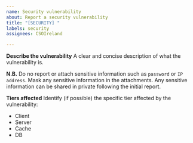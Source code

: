 ```yaml
---
name: Security vulnerability
about: Report a security vulnerability
title: "[SECURITY] "
labels: security
assignees: CSOIreland

---
```


**Describe the vulnerability**
A clear and concise description of what the vulnerability is.

**N.B.** Do no report or attach sensitive information such as `password` or `IP address`. Mask any sensitive information in the attachments. Any sensitive information can be shared in private following the initial report.

**Tiers affected**
Identify (if possible) the specific tier affected by the vulnerability:
- Client
- Server
- Cache
- DB
